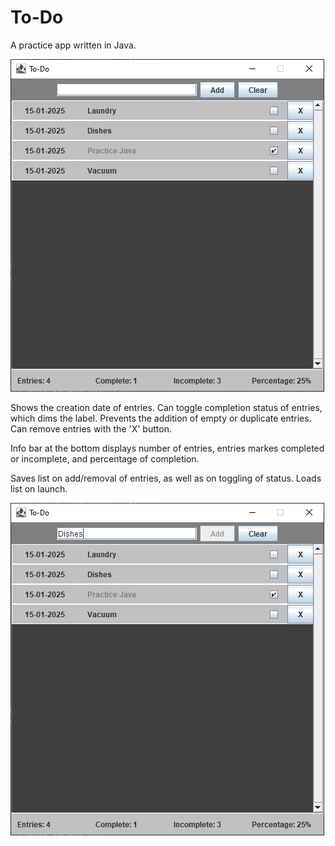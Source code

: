 # To-Do

A practice app written in Java.

![A screenshot of the To-Do list app.](/screenshots/screenshot.PNG)

Shows the creation date of entries.
Can toggle completion status of entries, which dims the label.
Prevents the addition of empty or duplicate entries.
Can remove entries with the 'X' button.

Info bar at the bottom displays number of entries, entries markes completed or incomplete, and percentage of completion.

Saves list on add/removal of entries, as well as on toggling of status.
Loads list on launch.

![A screenshot of the To-Do list app.](/screenshots/screenshot2.PNG)
